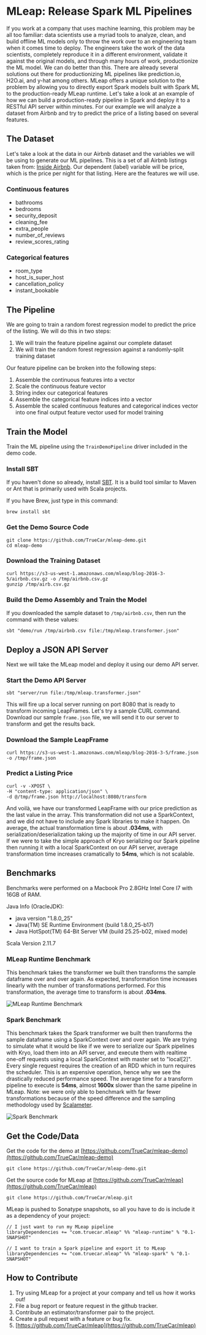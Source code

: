 # MLeap: Release Spark ML Pipelines

If you work at a company that uses machine learning, this problem may be all too familiar: data scientists use a myriad tools to analyze, clean, and build offline ML models only to throw the work over to an engineering team when it comes time to deploy. The engineers take the work of the data scientists, completely reproduce it in a different environment, validate it against the original models, and through many hours of work, productionize the ML model. We can do better than this. There are already several solutions out there for productionizing ML pipelines like prediction.io, H2O.ai, and y-hat among others. MLeap offers a unique solution to the problem by allowing you to directly export Spark models built with Spark ML to the production-ready MLeap runtime. Let's take a look at an example of how we can build a production-ready pipeline in Spark and deploy it to a RESTful API server within minutes. For our example we will analyze a dataset from Airbnb and try to predict the price of a listing based on several features.

## The Dataset

Let's take a look at the data in our Airbnb dataset and the variables we will be using to generate our ML pipelines. This is a set of all Airbnb listings taken from: [Inside Airbnb](http://insideairbnb.com/get-the-data.html). Our dependent (label) variable will be price, which is the price per night for that listing. Here are the features we will use.

### Continuous features

* bathrooms
* bedrooms
* security\_deposit
* cleaning\_fee
* extra\_people
* number\_of\_reviews
* review\_scores\_rating

### Categorical features

* room\_type
* host\_is\_super\_host
* cancellation\_policy
* instant\_bookable

## The Pipeline

We are going to train a random forest regression model to predict the price of the listing. We will do this in two steps:

1. We will train the feature pipeline against our complete dataset
2. We will train the random forest regression against a randomly-split training dataset

Our feature pipeline can be broken into the following steps:

1. Assemble the continuous features into a vector
2. Scale the continuous feature vector
3. String index our categorical features
4. Assemble the categorical feature indices into a vector
5. Assemble the scaled continuous features and categorical indices vector into one final output feature vector used for model training

## Train the Model

Train the ML pipeline using the `TrainDemoPipeline` driver included in the demo code.

### Install SBT

If you haven't done so already, install [SBT](http://www.scala-sbt.org/). It is a build tool similar to Maven or Ant that is primarily used with Scala projects.

If you have Brew, just type in this command:

```
brew install sbt
```

### Get the Demo Source Code

```
git clone https://github.com/TrueCar/mleap-demo.git
cd mleap-demo
```

### Download the Training Dataset

```
curl https://s3-us-west-1.amazonaws.com/mleap/blog-2016-3-5/airbnb.csv.gz -o /tmp/airbnb.csv.gz
gunzip /tmp/airb.csv.gz
```

### Build the Demo Assembly and Train the Model

If you downloaded the sample dataset to `/tmp/airbnb.csv`, then run the command with these values:

```
sbt "demo/run /tmp/airbnb.csv file:/tmp/mleap.transformer.json"
```

## Deploy a JSON API Server

Next we will take the MLeap model and deploy it using our demo API server.

### Start the Demo API Server

```
sbt "server/run file:/tmp/mleap.transformer.json"
```

This will fire up a local server running on port 8080 that is ready to transform incoming LeapFrames. Let's try a sample CURL command. Download our sample `frame.json` file, we will send it to our server to transform and get the results back.

### Download the Sample LeapFrame

```
curl https://s3-us-west-1.amazonaws.com/mleap/blog-2016-3-5/frame.json -o /tmp/frame.json
```

### Predict a Listing Price

```
curl -v -XPOST \
-H "content-type: application/json" \
-d @/tmp/frame.json http://localhost:8080/transform
```

And voilà, we have our transformed LeapFrame with our price prediction as the last value in the array. This transformation did not use a SparkContext, and we did not have to include any Spark libraries to make it happen. On average, the actual transformation time is about __.034ms__, with serialization/deserialization taking up the majority of time in our API server. If we were to take the simple approach of Kryo serializing our Spark pipeline then running it with a local SparkContext on our API server, average transformation time increases cramatically to __54ms__, which is not scalable.

## Benchmarks

Benchmarks were performed on a Macbook Pro 2.8GHz Intel Core I7 with 16GB of RAM.

Java Info (OracleJDK):

* java version "1.8.0_25"
* Java(TM) SE Runtime Environment (build 1.8.0_25-b17)
* Java HotSpot(TM) 64-Bit Server VM (build 25.25-b02, mixed mode)

Scala Version 2.11.7

### MLeap Runtime Benchmark

This benchmark takes the transformer we built then transforms the sample dataframe over and over again. As expected, transformation time increases linearly with the number of transformations performed. For this transformation, the average time to transform is about __.034ms__.

![MLeap Runtime Benchmark](runtime_benchmark.png)

### Spark Benchmark

This benchmark takes the Spark transformer we built then transforms the sample dataframe using a SparkContext over and over again. We are trying to simulate what it would be like if we were to serialize our Spark pipelines with Kryo, load them into an API server, and execute them with realtime one-off requests using a local SparkContext with master set to "local[2]". Every single request requires the creation of an RDD which in turn requires the scheduler. This is an expensive operation, hence why we see the drastically reduced performance speed. The average time for a transform pipeline to execute is __54ms__, almost __1600x__ slower than the same pipeline in MLeap. Note: we were only able to benchmark with far fewer transformations because of the speed difference and the sampling methodology used by [Scalameter](https://scalameter.github.io/).

![Spark Benchmark](spark_benchmark.png)

## Get the Code/Data

Get the code for the demo at [https://github.com/TrueCar/mleap-demo](https://github.com/TrueCar/mleap-demo)

```
git clone https://github.com/TrueCar/mleap-demo.git
```

Get the source code for MLeap at [https://github.com/TrueCar/mleap](https://github.com/TrueCar/mleap)

```
git clone https://github.com/TrueCar/mleap.git
```

MLeap is pushed to Sonatype snapshots, so all you have to do is include it as a dependency of your project:

```
// I just want to run my MLeap pipeline
libraryDependencies += "com.truecar.mleap" %% "mleap-runtime" % "0.1-SNAPSHOT"

// I want to train a Spark pipeline and export it to MLeap
libraryDependencies += "com.truecar.mleap" %% "mleap-spark" % "0.1-SNAPSHOT"
```

## How to Contribute

1. Try using MLeap for a project at your company and tell us how it works out!
2. File a bug report or feature request in the github tracker.
3. Contribute an estimator/transformer pair to the project.
4. Create a pull request with a feature or bug fix.
5. [https://github.com/TrueCar/mleap](https://github.com/TrueCar/mleap)